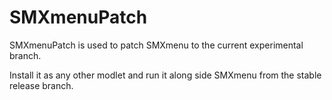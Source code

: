# SMXmenuPatch
SMXmenuPatch is used to patch SMXmenu to the current experimental branch.

Install it as any other modlet and run it along side SMXmenu from the stable release branch.

